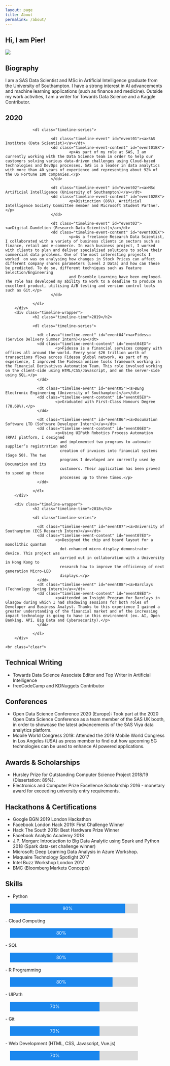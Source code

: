 ```yaml
---
layout: page
title: About
permalink: /about/
---
```


<style>
  #myProgress {
    width: 80%;
    background-color: #ddd;
    margin: 15px;
  }

  #myBar {
    width: 90%;
    height: 30px;
    background-color: #1a87ee;
    text-align: center;
    line-height: 30px;
    color: white;
  }

  #myBar2 {
    width: 70%;
    height: 30px;
    background-color: #1a87ee;
    text-align: center;
    line-height: 30px;
    color: white;
  }

  #myBar3 {
    width: 60%;
    height: 30px;
    background-color: #1a87ee;
    text-align: center;
    line-height: 30px;
    color: white;
  }

  #myBar4 {
    width: 80%;
    height: 30px;
    background-color: #1a87ee;
    text-align: center;
    line-height: 30px;
    color: white;
  }

</style>

<link rel="stylesheet" href="/assets/css/timeliner.css" type="text/css" media="screen">
<script src="https://ajax.googleapis.com/ajax/libs/jquery/3.1.1/jquery.min.js"></script>
<script type="text/javascript" src="/assets/js/timeliner.js"></script>

<script>
jQuery(document).ready(function($){
  $.timeliner({});
});
</script>

## Hi, I am Pier!

![](/assets/img/posts/timeline.gif)

## Biography
I am a SAS Data Scientist and MSc in Artificial Intelligence graduate from the University of Southampton. I have a strong interest in AI advancements and machine learning applications (such as finance and medicine). Outside my work activities, I am a writer for Towards Data Science and a Kaggle Contributor.

<div id="timeline" class="timeline-container">
        <div class="timeline-wrapper">
                <h2 class="timeline-time">2020</h2>

                <dl class="timeline-series">

                        <dt class="timeline-event" id="event01"><a>SAS Institute (Data Scientist)</a></dt>
                        <dd class="timeline-event-content" id="event01EX">
                                <p>As part of my role at SAS, I am currently working with the Data Science team in order to help our customers solving various data-driven challenges using Cloud-based technologies and DevOps processes. SAS is a leader in data analytics with more than 40 years of experience and representing about 92% of the US Fortune 100 companies.</p>
                        </dd>

                        <dt class="timeline-event" id="event02"><a>MSc Artificial Intelligence (University of Southampton)</a></dt>
                        <dd class="timeline-event-content" id="event02EX">
                                <p>Distinction (86%). Artificial Intelligence Society Committee member and Microsoft Student Partner.</p>
                        </dd>

                        <dt class="timeline-event" id="event03"><a>Digital-Dandelion (Research Data Scientist)</a></dt>
                        <dd class="timeline-event-content" id="event03EX">
                                <p>As a freelance Research Data Scientist, I collaborated with a variety of business clients in sectors such as finance, retail and e-commerce. In each business project, I worked with clients to plan and deliver specialised solutions to solve their commercial data problems. One of the most interesting projects I worked  on was on analysing how changes in Stock Prices can affect different company shares parameters (Level 2 Data) and how can these be predicted. To do so, different techniques such as Feature Selection/Engineering
                                and Ensemble Learning have been employed. The role has developed my ability to work to a deadline to produce an excellent product, utilising A/B testing and version control tools such as Git.</p>
                        </dd>

                </dl>
        </div>
        <div class="timeline-wrapper">
                <h2 class="timeline-time">2019</h2>

                <dl class="timeline-series">

                  <dt class="timeline-event" id="event04"><a>Fidessa (Service Delivery Summer Intern)</a></dt>
                  <dd class="timeline-event-content" id="event04EX">
                          <p>Fidessa is a financial services company with offices all around the world. Every year $26 trillion worth of transactions flows across Fidessa global network. As part of my experience, I improved the Fidessa online tools framework working in the Financial Derivatives Automation Team. This role involved working on the client-side using HTML/CSS/Javascript, and on the server-side using SQL.</p>
                  </dd>

                  <dt class="timeline-event" id="event05"><a>BEng Electronic Engineering (University of Southampton)</a></dt>
                  <dd class="timeline-event-content" id="event05EX">
                          <p>Graduated with First-Class Honours Degree (78.68%).</p>
                  </dd>

                  <dt class="timeline-event" id="event06"><a>Documation Software LTD (Software Developer Intern)</a></dt>
                  <dd class="timeline-event-content" id="event06EX">
                          <p>Using UIPath Robotics Process Automation (RPA) platform, I designed
                            and implemented two programs to automate supplier’s registration and
                            creation of invoices into financial systems (Sage 50). The two
                            programs I developed are currently used by Documation and its
                            customers. Their application has been proved to speed up these
                            processes up to three times.</p>
                  </dd>

                </dl>
        </div>

        <div class="timeline-wrapper">
                <h2 class="timeline-time">2018</h2>

                <dl class="timeline-series">

                  <dt class="timeline-event" id="event07"><a>University of Southampton (ECS Research Intern)</a></dt>
                  <dd class="timeline-event-content" id="event07EX">
                          <p>Designed the chip and board layout for a monolithic quantum
                            dot-enhanced micro‐display demonstrator device. This project was
                            carried out in collaboration with a University in Hong Kong to
                            research how to improve the efficiency of next generation Micro-LED
                            displays.</p>
                  </dd>
                  <dt class="timeline-event" id="event08"><a>Barclays (Technology Spring Intern)</a></dt>
                  <dd class="timeline-event-content" id="event08EX">
                          <p>Attended an Insight Program for Barclays in Glasgow during which I had shadowing sessions for both roles of Developer and Business Analyst. Thanks to this experience I gained a greater understanding of the financial market and of the increasing impact technology is going to have in this environment (ex. AI, Open Banking, API, Big Data and Cybersecurity).</p>
                  </dd>

                </dl>
        </div>

    <br class="clear">
</div>

## Technical Writing
- Towards Data Science Associate Editor and Top Writer in Artificial Intelligence
- freeCodeCamp and KDNuggets Contributor

## Conferences
- Open Data Science Conference 2020 (Europe): Took part at the 2020 Open Data Science Conference as a team member of the SAS UK booth, in order to showcase the latest advancements of the SAS Viya data analytics platform.
- Mobile World Congress 2019: Attended the 2019 Mobile World Congress in Los Angeles (USA) as press member to find out how upcoming 5G
technologies can be used to enhance AI powered applications.

## Awards & Scholarships
- Hursley Prize for Outstanding Computer Science Project 2018/19 (Dissertation: 89%).
- Electronics and Computer Prize Excellence Scholarship 2016 - monetary award for exceeding university entry requirements.

## Hackathons & Certifications
- Google BGN 2019 London Hackathon
- Facebook London Hack 2019: First Challenge Winner
- Hack The South 2019: Best Hardware Prize Winner
- Facebook Analytic Academy 2018
- J.P. Morgan: Introduction to Big Data Analytic using Spark and Python 2018 (Spark
data-set challenge winner)
- Microsoft: Deep Learning Data Analysis in Azure Workshop.
- Maquaire Technology Spotlight 2017
- Intel Buzz Workshop London 2017
- BMC (Bloomberg Markets Concepts)

## Skills
- Python
<div id="myProgress">
  <div id="myBar">90%</div>
</div>
- Cloud Computing
<div id="myProgress">
  <div id="myBar4">80%</div>
</div>
- SQL
<div id="myProgress">
  <div id="myBar4">80%</div>
</div>
- R Programming
<div id="myProgress">
  <div id="myBar4">80%</div>
</div>
- UIPath
<div id="myProgress">
  <div id="myBar2">70%</div>
</div>
- Git
<div id="myProgress">
  <div id="myBar2">70%</div>
</div>
- Web Development (HTML, CSS, Javascript, Vue.js)
<div id="myProgress">
  <div id="myBar2">70%</div>
</div>
